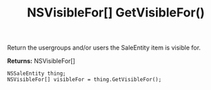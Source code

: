 ﻿---
uid: crmscript_ref_NSSaleEntity_GetVisibleFor
title: NSVisibleFor[] GetVisibleFor()
intellisense: NSSaleEntity.GetVisibleFor
keywords: NSSaleEntity, GetVisibleFor
so.topic: reference
---

Return the usergroups and/or users the SaleEntity item is visible for.

**Returns:** NSVisibleFor[]

```crmscript
NSSaleEntity thing;
NSVisibleFor[] visibleFor = thing.GetVisibleFor();
```

